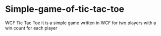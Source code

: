 # Simple-game-of-tic-tac-toe
WCF Tic Tac Toe
it is a simple game written in WCF for two players with a win count for each player

